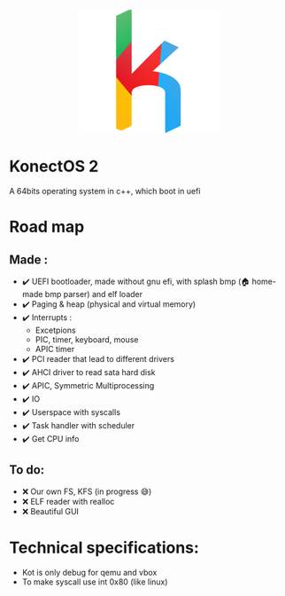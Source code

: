 <p align="center">
	<img src="Images/Logo/icon.png" /> 
</p>

# KonectOS 2
A 64bits operating system in c++, which boot in uefi

# Road map

## Made :

* :heavy_check_mark: UEFI bootloader, made without gnu efi, with splash bmp (:house: home-made bmp parser) and elf loader
* :heavy_check_mark: Paging & heap (physical and virtual memory)
* :heavy_check_mark: Interrupts :
    * Excetpions 
    * PIC, timer, keyboard, mouse
    * APIC timer
* :heavy_check_mark: PCI reader that lead to different drivers
* :heavy_check_mark: AHCI driver to read sata hard disk
* :heavy_check_mark: APIC, Symmetric Multiprocessing
* :heavy_check_mark: IO
* :heavy_check_mark: Userspace with syscalls
* :heavy_check_mark: Task handler with scheduler
* :heavy_check_mark: Get CPU info

## To do:

* :x: Our own FS, KFS (in progress :sweat_smile:)
* :x: ELF reader with realloc
* :x: Beautiful GUI


# Technical specifications:

* Kot is only debug for qemu and vbox
* To make syscall use int 0x80 (like linux)

